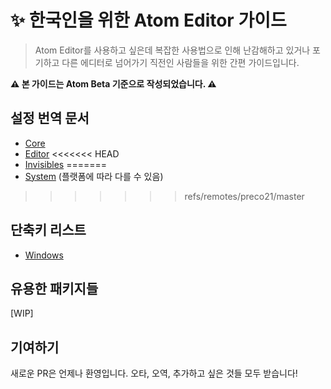 # :sparkles: 한국인을 위한 Atom Editor 가이드

> Atom Editor를 사용하고 싶은데 복잡한 사용법으로 인해 난감해하고 있거나 포기하고 다른
> 에디터로 넘어가기 직전인 사람들을 위한 간편 가이드입니다.

**:warning: 본 가이드는 Atom Beta 기준으로 작성되었습니다. :warning:**

## 설정 번역 문서

* [Core](./settings/core.md)
* [Editor](./settings/editor.md)
<<<<<<< HEAD
* [Invisibles](./settings/invisibles.md)
=======
* [System](./settings/system.md) (플랫폼에 따라 다를 수 있음)
>>>>>>> refs/remotes/preco21/master

## 단축키 리스트

* [Windows](./shortcuts/windows.md)

## 유용한 패키지들

[WIP]

## 기여하기

새로운 PR은 언제나 환영입니다. 오타, 오역, 추가하고 싶은 것들 모두 받습니다!
